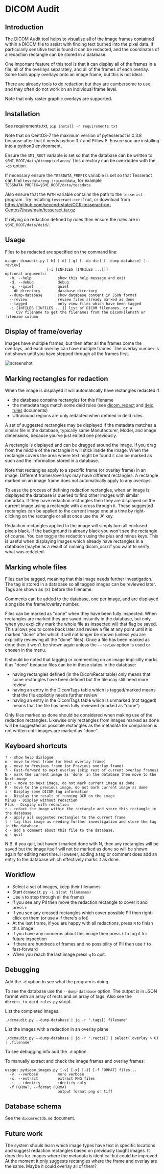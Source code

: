# DICOM Audit

## Introduction

The DICOM Audit tool helps to visualise all of the image frames contained
within a DICOM file to assist with finding text burned into the pixel data.
If particularly sensitive text is found it can be redacted, and the
coordinates of a redaction rectangle can be stored in a database.

One important feature of this tool is that it can display all of the frames
in a file, all of the overlays separately, and all of the frames of each overlay.
Some tools apply overlays onto an image frame, but this is not ideal.

There are already tools to do redaction but they are cumbersome to use,
and they often do not work on an individual frame level.

Note that only raster graphic overlays are supported.

## Installation

See requirements.txt, `pip install -r requirements.txt`

Note that on CentOS-7 the maximum version of pytesseract is 0.3.8
because after that it needs python 3.7 and Pillow 8. Ensure you are
installing into a python3 environment.

Ensure the `SMI_ROOT` variable is set so that the database can be
written to `$SMI_ROOT/data/dicompixelanon/` This directory can be
overridden with the `--db` option.

If necessary ensure the `TESSDATA_PREFIX` variable is set so that
Tesseract can find `tessdata/eng.traineddata`, for example
`TESSDATA_PREFIX=$SMI_ROOT/data/tessdata`

Also ensure that the `PATH` variable contains the path to the `tesseract`
program.  Try installing `tesseract-ocr` if not, or download from
https://github.com/second-state/OCR-tesseract-on-Centos7/raw/main/tesseract.tar.gz

If relying on redaction defined by rules then ensure the rules are
in `$SMI_ROOT/data/deid/`.

## Usage

Files to be redacted are specified on the command line:

```
usage: dcmaudit.py [-h] [-d] [-q] [--db dir] [--dump-database] [--review]
                   [-i [INFILES [INFILES ...]]]
optional arguments:
  -h, --help            show this help message and exit
  -d, --debug           debug
  -q, --quiet           quiet
  --db directory        database directory
  --dump-database       show database content in JSON format
  --review              review files already marked as done
  --tagged              only view files which have been tagged
  -i [INFILES [INFILES ...]] list of DICOM filenames, or a
     CSV filename to get the filenames from the DicomFilePath or filename column
```

## Display of frame/overlay

Images have multiple frames, but then after all the frames come the overlays, and
each overlay can have multiple frames.
The overlay number is not shown until you have stepped through all the frames first.

![screenshot](../resources/images/dcmaudit.png)

## Marking rectangles for redaction

When the image is displayed it will automatically have rectangles redacted if
* the database contains rectangles for this filename
* the metadata tags match some deid rules
(see [dicom_redact](dicom_redact.md) and [deid rules](deidrules.md) documents)
* Ultrasound regions are only redacted when defined in deid rules.

A set of suggested rectangles may be displayed if the metadata matches
a similar file in the database, typically same Manufacturer, Model, and
image dimensions, because you've just edited one previously.

A rectangle is displayed and can be dragged around the image.
If you drag from the middle of the rectangle it will stick inside the image.
When the rectangle covers the area where text might be found it can be
marked as such and the information stored in a database.

Note that rectangles apply to a specific frame (or overlay frame) in
an image. Different frames/overlays may have different rectangles.
A rectangle marked on an image frame does not automatically apply to
any overlays.

To ease the process of defining redaction rectangles, when an image is
displayed the database is queried to find other images with similar metadata.
If they have redaction rectangles then they are displayed on the current image
using a rectangle with a cross through it. These suggested rectangles can be
applied to the current image one at a time by right-clicking on the rectangle
or all at once use the 'A' key.

Redaction rectangles applied to the image will simply turn all
enclosed pixels black. If the background is already black you won't
see the rectangle of course. You can toggle the redaction using the
plus and minus keys. This is useful when displaying images which
already have rectangles in a database (maybe as a result of running
dicom_ocr) if you want to verify what was redacted.

## Marking whole files

Files can be tagged, meaning that this image needs further investigation.
The tag is stored in a database so all tagged images can be reviewed later.
Tags are shown as `[X]` before the filename.

Comments can be added to the database, one per image, and are displayed
alongside the frame/overlay number.

Files can be marked as "done" when they have been fully inspected.
When rectangles are marked they are saved instantly in the database, but
only when you explicitly mark the whole file as inspected will that
flag be saved.  This allows you to come back later and review a file
at any point until it is marked "done" after which it will not longer be
shown (unless you are explicitly reviewing all the "done" files).
Once a file has been marked as done then it won't be shown again
unless the `--review` option is used or chosen in the menu.

It should be noted that tagging or commenting on an image implicitly
marks it as "done" because files can be in these states in the database:
* having rectangles defined (in the DicomRects table) only means that
some rectangles have been defined but the file may still need more review
* having an entry in the DicomTags table which is tagged/marked
means that the file explicitly needs further review
* having an entry in the DicomTags table which is unmarked (not tagged)
means that the file has been fully reviewed (marked as "done")

Only files marked as done should be considered when making use of
the redaction rectangles. Likewise only rectangles from images marked
as done will be suggested as possible rectangles as the metadata
for comparison is not written until images are marked as "done".

## Keyboard shortcuts

```
? - show help dialogue
n - move to Next frame (or Next overlay frame)
p - move to Previous frame (or Previous overlay frame)
f - Fast-forward to next overlay (skip rest of current overlay frames)
N - mark the current image as 'done' in the database then move to the Next image
Esc - move to next image, do not mark current image as done
P - move to the previous image, do not mark current image as done
i - Display some DICOM tag information
o - Display the result of running OCR on the image
Minus - Display without redaction
Plus - Display with redaction
r - redact the image within the rectangle and store this rectangle in the database
A - apply all suggested rectangles to the current frame
t - tag this image as needing further investigation and store the tag in the database.
c - add a comment about this file to the database.
q - quit
```
N.B. if you quit, but haven't marked done with N, then any rectangles
will be saved but the image itself will not be marked as done so will
be shown again for editing next time. However, adding a tag or comment
does add an entry to the database which effectively marks it as done.

## Workflow

* Select a set of images, keep their filenames
* Start `dcmaudit.py -i $(cat filenames)`
* Use `n` to step through all the frames
* If you see any PII then move the redaction rectangle to cover it and press `r`
* If you see any crossed rectangles which cover possible PII then right-click on them (or use `A` if there's a lot)
* At the last frame, if you are happy with all redactions, press `N` to finish this image
* If you have any concerns about this image then press `t` to tag it for future inspection
* If there are hundreds of frames and no possibility of PII then use `f` to fast-forward
* When you reach the last image press `q` to quit.

## Debugging

Add the `-d` option to see what the program is doing.

To see the database use the `--dump-database` option. The output is in JSON format
with an array of rects and an array of tags. Also see the `dbrects_to_deid_rules.py` script.

List the completed images:
```
./dcmaudit.py --dump-database | jq -r '.tags[].filename'
```

List the images with a redaction in an overlay plane:
```
./dcmaudit.py --dump-database | jq -r '.rects[] | select(.overlay > 0) | .filename'
```

To see debugging info add the `-d` option.

To manually extract and check the image frames and overlay frames:

```
usage: pydicom_images.py [-v] [-x] [-i] [-f FORMAT] files...
  -v, --verbose         more verbose
  -x, --extract         extract PNG files
  -i, --identify        identify only
  -f FORMAT, --format FORMAT
                        output format png or tiff
```

## Database schema

See the `dicomrectdb.md` document.

## Future work

The system should learn which image types have text in specific locations
and suggest redaction rectangles based on previously taught images.
It does this for images where the metadata is identical but could be improved.
At the moment it only suggests rectangles where the frame and overlay are the same.
Maybe it could overlay all of them?
